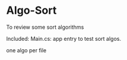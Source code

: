 # Algo-Sort
To review some sort algorithms

Included:
Main.cs: app entry to test sort algos.

one algo per file
